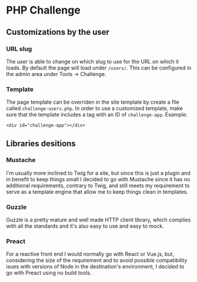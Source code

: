 # PHP Challenge

## Customizations by the user

### URL slug
The user is able to change on which slug to use for the URL on which it loads.
By default the page will load under `/users/`.
This can be configured in the admin area under Tools -> Challenge.

### Template
The page template can be overriden in the site template by create a file called `challenge-users.php`.
In order to use a customized template, make sure that the template includes a tag with an ID of `challenge-app`.
Example:
```
<div id="challenge-app"></div>
```

## Libraries desitions

### Mustache
I'm usually more inclined to Twig for a site, but since this is just a plugin and in benefit to keep things small I decided to go with Mustache since it has no additional requirements, contrary to Twig, and still meets my requirement to serve as a template engine that allow me to keep things clean in templates.

### Guzzle
Guzzle is a pretty mature and well made HTTP client library, which complies with all the standards and it's also easy to use and easy to mock.

### Preact
For a reactive front end I would normally go with React or Vue.js, but, considering the size of the requirement and to avoid possible compatibility isues with versions of Node in the destination's environment, I decided to go with Preact using no build tools.
